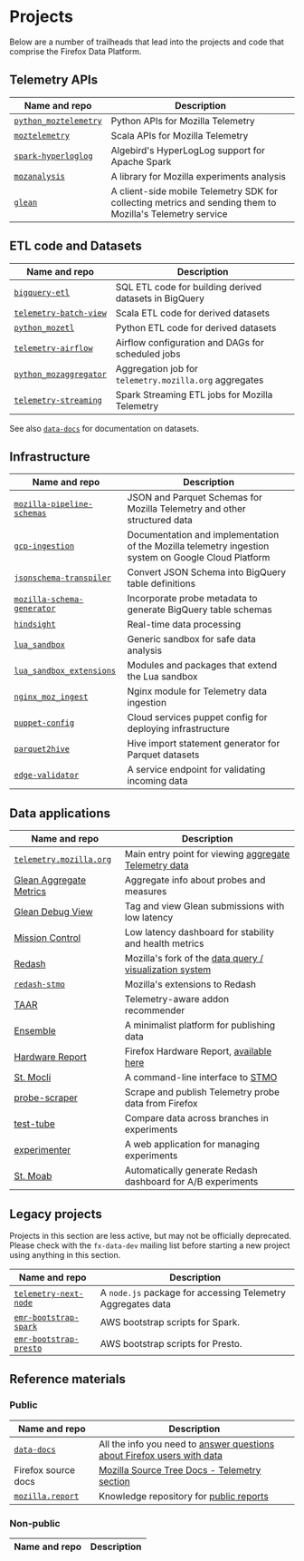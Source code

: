 # Projects

Below are a number of trailheads that lead into the projects and code that comprise the Firefox Data Platform.

## Telemetry APIs

| Name and repo                    | Description                                                                                               |
| -------------------------------- | --------------------------------------------------------------------------------------------------------- |
| [`python_moztelemetry`][pymt]    | Python APIs for Mozilla Telemetry                                                                         |
| [`moztelemetry`][mt]             | Scala APIs for Mozilla Telemetry                                                                          |
| [`spark-hyperloglog`][spark_hll] | Algebird's HyperLogLog support for Apache Spark                                                           |
| [`mozanalysis`][ma]              | A library for Mozilla experiments analysis                                                                |
| [`glean`][glean]                 | A client-side mobile Telemetry SDK for collecting metrics and sending them to Mozilla's Telemetry service |

[pymt]: https://github.com/mozilla/python_moztelemetry
[mt]: https://github.com/mozilla/moztelemetry
[spark_hll]: https://github.com/mozilla/spark-hyperloglog
[ma]: https://github.com/mozilla/mozanalysis
[glean]: https://github.com/mozilla-mobile/android-components/tree/master/components/service/glean

## ETL code and Datasets

| Name and repo                   | Description                                            |
| ------------------------------- | ------------------------------------------------------ |
| [`bigquery-etl`][bqe]           | SQL ETL code for building derived datasets in BigQuery |
| [`telemetry-batch-view`][tbv]   | Scala ETL code for derived datasets                    |
| [`python_mozetl`][pyetl]        | Python ETL code for derived datasets                   |
| [`telemetry-airflow`][airflow]  | Airflow configuration and DAGs for scheduled jobs      |
| [`python_mozaggregator`][pyagg] | Aggregation job for `telemetry.mozilla.org` aggregates |
| [`telemetry-streaming`][stream] | Spark Streaming ETL jobs for Mozilla Telemetry         |

See also [`data-docs`][docs] for documentation on datasets.

[bqe]: https://github.com/mozilla/bigquery-etl
[tbv]: https://github.com/mozilla/telemetry-batch-view
[pyetl]: https://github.com/mozilla/python_mozetl
[airflow]: https://github.com/mozilla/telemetry-airflow
[pyagg]: https://github.com/mozilla/python_mozaggregator
[stream]: https://github.com/mozilla/telemetry-streaming

## Infrastructure

| Name and repo                         | Description                                                                                         |
| ------------------------------------- | --------------------------------------------------------------------------------------------------- |
| [`mozilla-pipeline-schemas`][schemas] | JSON and Parquet Schemas for Mozilla Telemetry and other structured data                            |
| [`gcp-ingestion`][gcp-ingestion]      | Documentation and implementation of the Mozilla telemetry ingestion system on Google Cloud Platform |
| [`jsonschema-transpiler`][transpiler] | Convert JSON Schema into BigQuery table definitions                                                 |
| [`mozilla-schema-generator`][msg]     | Incorporate probe metadata to generate BigQuery table schemas                                       |
| [`hindsight`][hs]                     | Real-time data processing                                                                           |
| [`lua_sandbox`][lsb]                  | Generic sandbox for safe data analysis                                                              |
| [`lua_sandbox_extensions`][lsbx]      | Modules and packages that extend the Lua sandbox                                                    |
| [`nginx_moz_ingest`][nmi]             | Nginx module for Telemetry data ingestion                                                           |
| [`puppet-config`][puppet]             | Cloud services puppet config for deploying infrastructure                                           |
| [`parquet2hive`][p2h]                 | Hive import statement generator for Parquet datasets                                                |
| [`edge-validator`][edge-validator]    | A service endpoint for validating incoming data                                                     |

[schemas]: https://github.com/mozilla-services/mozilla-pipeline-schemas
[gcp-ingestion]: https://github.com/mozilla/gcp-ingestion
[transpiler]: https://github.com/mozilla/jsonschema-transpiler
[msg]: https://github.com/mozilla/mozilla-schema-generator
[hs]: https://github.com/mozilla-services/hindsight
[lsb]: https://github.com/mozilla-services/lua_sandbox
[lsbx]: https://github.com/mozilla-services/lua_sandbox_extensions
[nmi]: https://github.com/mozilla-services/nginx_moz_ingest
[puppet]: https://github.com/mozilla-services/puppet-config/tree/master/pipeline
[p2h]: https://github.com/mozilla/parquet2hive
[edge-validator]: https://github.com/mozilla-services/edge-validator

## Data applications

| Name and repo                     | Description                                                     |
| --------------------------------- | --------------------------------------------------------------- |
| [`telemetry.mozilla.org`][tmo_gh] | Main entry point for viewing [aggregate Telemetry data][tmo]    |
| [Glean Aggregate Metrics][glam]   | Aggregate info about probes and measures                        |
| [Glean Debug View][gdv]           | Tag and view Glean submissions with low latency                 |
| [Mission Control][mc]             | Low latency dashboard for stability and health metrics          |
| [Redash][redash]                  | Mozilla's fork of the [data query / visualization system][stmo] |
| [`redash-stmo`][redashstmo]       | Mozilla's extensions to Redash                                  |
| [TAAR][taar]                      | Telemetry-aware addon recommender                               |
| [Ensemble][ensemble]              | A minimalist platform for publishing data                       |
| [Hardware Report][hwreport_gh]    | Firefox Hardware Report, [available here][hwreport]             |
| [St. Mocli][stmocli]              | A command-line interface to [STMO][stmo]                        |
| [probe-scraper]                   | Scrape and publish Telemetry probe data from Firefox            |
| [test-tube]                       | Compare data across branches in experiments                     |
| [experimenter]                    | A web application for managing experiments                      |
| [St. Moab][stmoab]                | Automatically generate Redash dashboard for A/B experiments     |

[tmo_gh]: https://github.com/mozilla/telemetry-dashboard
[glam]: https://github.com/mozilla/glam
[gdv]: https://debug-ping-preview.firebaseapp.com
[mc]: https://github.com/mozilla/missioncontrol
[redash]: https://github.com/mozilla/redash
[redashstmo]: https://github.com/mozilla/redash-stmo
[taar]: https://github.com/mozilla/taar
[ensemble]: https://github.com/mozilla/ensemble
[shield]: https://wiki.mozilla.org/index.php?title=Firefox/Shield
[tmo]: https://telemetry.mozilla.org
[stmo]: https://sql.telemetry.mozilla.org
[hwreport_gh]: https://github.com/mozilla/firefox-hardware-report
[hwreport]: https://data.firefox.com/dashboard/hardware
[stmocli]: https://github.com/mozilla/stmocli
[probe-scraper]: https://github.com/mozilla/probe-scraper
[test-tube]: https://github.com/mozilla/firefox-test-tube
[experimenter]: https://github.com/mozilla/experimenter
[stmoab]: https://github.com/mozilla/stmoab

## Legacy projects

Projects in this section are less active, but may not be officially
deprecated. Please check with the `fx-data-dev` mailing list before
starting a new project using anything in this section.

| Name and repo                       | Description                                                 |
| ----------------------------------- | ----------------------------------------------------------- |
| [`telemetry-next-node`][tnn]        | A `node.js` package for accessing Telemetry Aggregates data |
| [`emr-bootstrap-spark`][eb_spark]   | AWS bootstrap scripts for Spark.                            |
| [`emr-bootstrap-presto`][eb_presto] | AWS bootstrap scripts for Presto.                           |

[eb_spark]: https://github.com/mozilla/emr-bootstrap-spark
[eb_presto]: https://github.com/mozilla/emr-bootstrap-presto
[tnn]: https://github.com/mozilla/telemetry-next-node

## Reference materials

### Public

| Name and repo               | Description                                                                     |
| --------------------------- | ------------------------------------------------------------------------------- |
| [`data-docs`][docs_gh]      | All the info you need to [answer questions about Firefox users with data][docs] |
| Firefox source docs         | [Mozilla Source Tree Docs - Telemetry section][fxsrcdocs]                       |
| [`mozilla.report`][rtmo_gh] | Knowledge repository for [public reports][rtmo]                                 |

[docs_gh]: https://github.com/mozilla/data-docs
[docs]: https://docs.telemetry.mozilla.org
[fxsrcdocs]: https://firefox-source-docs.mozilla.org/toolkit/components/telemetry/telemetry/
[rtmo_gh]: https://github.com/mozilla/mozilla-reports
[rtmo]: https://mozilla.report

### Non-public

| Name and repo | Description |
| ------------- | ----------- |

